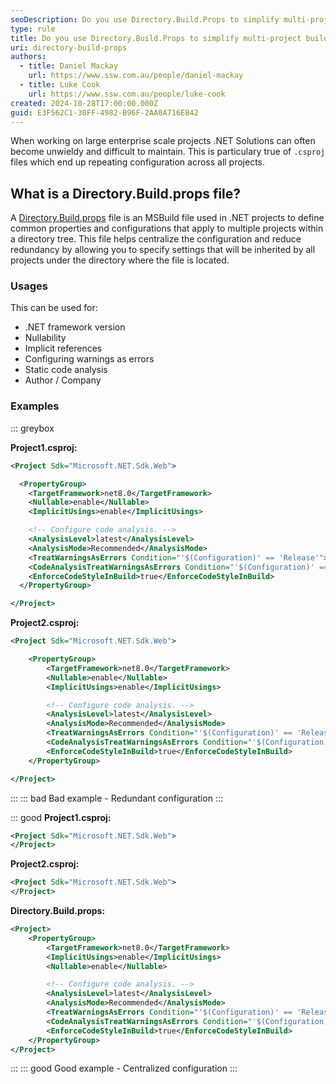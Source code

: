 ```yaml
---
seoDescription: Do you use Directory.Build.Props to simplify multi-project build configurations?
type: rule
title: Do you use Directory.Build.Props to simplify multi-project build configurations?
uri: directory-build-props
authors:
  - title: Daniel Mackay
    url: https://www.ssw.com.au/people/daniel-mackay
  - title: Luke Cook
    url: https://www.ssw.com.au/people/luke-cook
created: 2024-10-28T17:00:00.000Z
guid: E3F562C1-30FF-4982-B96F-2AA0A716E842
---
```


When working on large enterprise scale projects .NET Solutions can often become unwieldy and difficult to maintain. This is particulary true of `.csproj` files which end up repeating configuration across all projects.

<!--endintro-->

## What is a Directory.Build.props file?

A [Directory.Build.props](https://learn.microsoft.com/en-us/visualstudio/msbuild/customize-by-directory?view=vs-2022) file is an MSBuild file used in .NET projects to define common properties and configurations that apply to multiple projects within a directory tree. This file helps centralize the configuration and reduce redundancy by allowing you to specify settings that will be inherited by all projects under the directory where the file is located.

### Usages

This can be used for:

* .NET framework version
* Nullability
* Implicit references
* Configuring warnings as errors
* Static code analysis
* Author / Company

### Examples

::: greybox

**Project1.csproj:**

```xml
<Project Sdk="Microsoft.NET.Sdk.Web">

  <PropertyGroup>
    <TargetFramework>net8.0</TargetFramework>
    <Nullable>enable</Nullable>
    <ImplicitUsings>enable</ImplicitUsings>

    <!-- Configure code analysis. -->
    <AnalysisLevel>latest</AnalysisLevel>
    <AnalysisMode>Recommended</AnalysisMode>
    <TreatWarningsAsErrors Condition="'$(Configuration)' == 'Release'">true</TreatWarningsAsErrors>
    <CodeAnalysisTreatWarningsAsErrors Condition="'$(Configuration)' == 'Release'">true</CodeAnalysisTreatWarningsAsErrors>
    <EnforceCodeStyleInBuild>true</EnforceCodeStyleInBuild>
  </PropertyGroup>

</Project>
```

**Project2.csproj:**

```xml
<Project Sdk="Microsoft.NET.Sdk.Web">

    <PropertyGroup>
        <TargetFramework>net8.0</TargetFramework>
        <Nullable>enable</Nullable>
        <ImplicitUsings>enable</ImplicitUsings>

        <!-- Configure code analysis. -->
        <AnalysisLevel>latest</AnalysisLevel>
        <AnalysisMode>Recommended</AnalysisMode>
        <TreatWarningsAsErrors Condition="'$(Configuration)' == 'Release'">true</TreatWarningsAsErrors>
        <CodeAnalysisTreatWarningsAsErrors Condition="'$(Configuration)' == 'Release'">true</CodeAnalysisTreatWarningsAsErrors>
        <EnforceCodeStyleInBuild>true</EnforceCodeStyleInBuild>
    </PropertyGroup>

</Project>
```

:::
::: bad
Bad example - Redundant configuration
:::

::: good
**Project1.csproj:**

```xml
<Project Sdk="Microsoft.NET.Sdk.Web">
</Project>
```

**Project2.csproj:**

```xml
<Project Sdk="Microsoft.NET.Sdk.Web">
</Project>
```

**Directory.Build.props:**

```xml
<Project>
    <PropertyGroup>
        <TargetFramework>net8.0</TargetFramework>
        <ImplicitUsings>enable</ImplicitUsings>
        <Nullable>enable</Nullable>

        <!-- Configure code analysis. -->
        <AnalysisLevel>latest</AnalysisLevel>
        <AnalysisMode>Recommended</AnalysisMode>
        <TreatWarningsAsErrors Condition="'$(Configuration)' == 'Release'">true</TreatWarningsAsErrors>
        <CodeAnalysisTreatWarningsAsErrors Condition="'$(Configuration)' == 'Release'">true</CodeAnalysisTreatWarningsAsErrors>
        <EnforceCodeStyleInBuild>true</EnforceCodeStyleInBuild>
    </PropertyGroup>
</Project>
```

:::
::: good
Good example - Centralized configuration
:::
